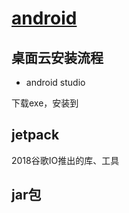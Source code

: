 # [android](https://github.com/dreamius/android)

## 桌面云安装流程

- android studio

下载exe，安装到

## jetpack

2018谷歌IO推出的库、工具

## jar包